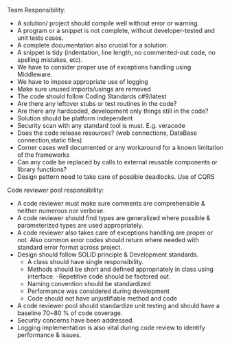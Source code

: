 Team Responsibility:
-	A solution/ project should compile well without error or warning. 
-	A program or a snippet is not complete, without developer-tested and unit tests cases.	
-	A complete documentation also crucial for a solution. 
-	A snippet is tidy (indentation, line length, no commented-out code, no spelling mistakes, etc).
-	We have to consider proper use of exceptions handling using Middleware.
-	We have to impose appropriate use of logging	
-	Make sure unused imports/usings are removed
-	The code should follow Coding Standards c#9/latest	
-	Are there any leftover stubs or test routines in the code?	
-	Are there any hardcoded, development only things still in the code?	
-	Solution should be platform independent
-	Security scan with any standard tool is must. E.g. veracode
-	Does the code release resources? (web connections, DataBase connection,static files)	
-	Corner cases well documented or any workaround for a known limitation of the frameworks
-	Can any code be replaced by calls to external reusable components or library functions?	
-	Design pattern need to take care of possible deadlocks. Use of CQRS

Code reviewer pool responsibility:
- A code reviewer must make sure comments are comprehensible & neither numerous nor verbose.
- A code reviewer should find types are generalized where possible & parameterized types are used appropriately.
- A code reviewer also takes care of exceptions handling are proper or not. Also common error codes should return where needed with standard error format across project.
- Design should follow SOLID principle & Development standards.
    - A class should have single responsibility.
    - Methods should be short and defined appropriately in class using interface.
    -Repetitive code should be factored out. 
    - Naming convention should be standardized
    - Performance was considered during development
    - Code should not have unjustifiable method and code
- A code reviewer pool should standardize unit testing and should have a baseline 70~80 % of code coverage.
- Security concerns have been addressed.
- Logging implementation is also vital during code review to identify performance & issues.
